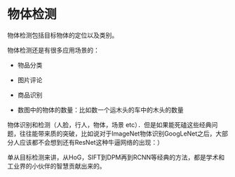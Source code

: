
# 物体检测

物体检测包括目标物体的定位以及类别。

物体检测还是有很多应用场景的：

- 物品分类
- 图片评论
- 商品识别


- 数图中的物体的数量：比如数一个运木头的车中的木头的数量






物体识别和检测（人脸，行人，物体，场景 etc）．但是如果能死磕这些经典问题，往往能带来质的突破，比如说对于ImageNet物体识别GoogLeNet之后，大部分人应该都不会想到还有ResNet这种牛逼网络的出现：）




单从目标检测来讲，从HoG，SIFT到DPM再到RCNN等经典的方法，都是学术和工业界的小伙伴的智慧贡献出来的。
